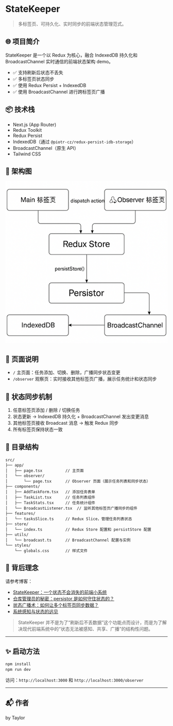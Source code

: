 # StateKeeper

> 多标签页、可持久化、实时同步的前端状态管理范式。

## 🌐 项目简介

StateKeeper 是一个以 Redux 为核心，融合 IndexedDB 持久化和 BroadcastChannel 实时通信的前端状态架构 demo。

- ✅ 支持刷新后状态不丢失
- ✅ 多标签页状态同步
- ✅ 使用 Redux Persist + IndexedDB
- ✅ 使用 BroadcastChannel 进行跨标签页广播

## 📦 技术栈

- Next.js (App Router)
- Redux Toolkit
- Redux Persist
- IndexedDB（通过 `@piotr-cz/redux-persist-idb-storage`）
- BroadcastChannel（原生 API）
- Tailwind CSS

## 📸 架构图

![img.png](img.png)

## 🚀 页面说明

- `/` 主页面：任务添加、切换、删除，广播同步状态变更
- `/observer` 观察页：实时接收其他标签页广播，展示任务统计和状态同步

## 📡 状态同步机制

1. 任意标签页添加 / 删除 / 切换任务
2. 状态更新 → IndexedDB 持久化 + BroadcastChannel 发出变更消息
3. 其他标签页接收 Broadcast 消息 → 触发 Redux 同步
4. 所有标签页保持状态一致

## 📂 目录结构

```
src/
├── app/
│   ├── page.tsx          // 主页面
│   └── observer/
│       └── page.tsx      // Observer 页面（展示任务列表和同步状态）
├── components/
│   ├── AddTaskForm.tsx   // 添加任务表单
│   ├── TaskList.tsx      // 任务列表组件
│   ├── TaskStats.tsx     // 任务统计组件
│   └── BroadcastListener.tsx  // 监听其他标签页广播同步的组件
├── features/
│   └── tasksSlice.ts     // Redux Slice，管理任务列表状态
├── store/
│   └── index.ts          // Redux Store 配置和 persistStore 配置
├── utils/
│   └── broadcast.ts      // BroadcastChannel 配置与实例
└── styles/
    └── globals.css       // 样式文件

```

## 🧠 背后理念

请参考博客：
- [StateKeeper：一个状态不会消失的前端小系统](https://huxiaoyue111111s-organization.gitbook.io/frontend-tips/statekeeper-yi-ge-zhuang-tai-bu-hui-xiao-shi-de-qian-duan-xiao-xi-tong)
- [仓库管理员的秘密：persistor 是如何守住状态的？](https://huxiaoyue111111s-organization.gitbook.io/frontend-tips/cang-ku-guan-li-yuan-de-mi-mi-persistor-shi-ru-he-shou-zhu-zhuang-tai-de)
- [状态广播术：如何让多个标签页同步数据？](https://huxiaoyue111111s-organization.gitbook.io/frontend-tips/zhuang-tai-guang-bo-shu-ru-he-rang-duo-ge-biao-qian-ye-tong-bu-shu-ju)
- [系统感知与状态的远见](https://huxiaoyue111111s-organization.gitbook.io/frontend-tips/xi-tong-gan-zhi-yu-zhuang-tai-de-yuan-jian)

> StateKeeper 并不是为了“刷新后不丢数据”这个功能点而设计，而是为了解决现代前端系统中的“状态无法被感知、共享、广播”的结构性问题。

---

## ✨ 启动方法

```bash
npm install
npm run dev
```
访问：`http://localhost:3000` 和 `http://localhost:3000/observer`

---

## 📬 作者

by Taylor

